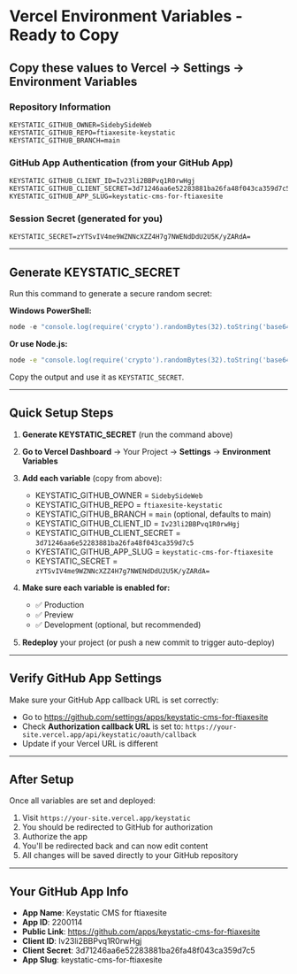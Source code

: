 # Vercel Environment Variables - Ready to Copy

## Copy these values to Vercel → Settings → Environment Variables

### Repository Information
```
KEYSTATIC_GITHUB_OWNER=SidebySideWeb
KEYSTATIC_GITHUB_REPO=ftiaxesite-keystatic
KEYSTATIC_GITHUB_BRANCH=main
```

### GitHub App Authentication (from your GitHub App)
```
KEYSTATIC_GITHUB_CLIENT_ID=Iv23li2BBPvq1R0rwHgj
KEYSTATIC_GITHUB_CLIENT_SECRET=3d71246aa6e52283881ba26fa48f043ca359d7c5
KYESTATIC_GITHUB_APP_SLUG=keystatic-cms-for-ftiaxesite
```

### Session Secret (generated for you)
```
KEYSTATIC_SECRET=zYTSvIV4me9WZNNcXZZ4H7g7NWENdDdU2U5K/yZARdA=
```

---

## Generate KEYSTATIC_SECRET

Run this command to generate a secure random secret:

**Windows PowerShell:**
```powershell
node -e "console.log(require('crypto').randomBytes(32).toString('base64'))"
```

**Or use Node.js:**
```bash
node -e "console.log(require('crypto').randomBytes(32).toString('base64'))"
```

Copy the output and use it as `KEYSTATIC_SECRET`.

---

## Quick Setup Steps

1. **Generate KEYSTATIC_SECRET** (run the command above)
2. **Go to Vercel Dashboard** → Your Project → **Settings** → **Environment Variables**
3. **Add each variable** (copy from above):
   - KEYSTATIC_GITHUB_OWNER = `SidebySideWeb`
   - KEYSTATIC_GITHUB_REPO = `ftiaxesite-keystatic`
   - KEYSTATIC_GITHUB_BRANCH = `main` (optional, defaults to main)
   - KEYSTATIC_GITHUB_CLIENT_ID = `Iv23li2BBPvq1R0rwHgj`
   - KEYSTATIC_GITHUB_CLIENT_SECRET = `3d71246aa6e52283881ba26fa48f043ca359d7c5`
   - KYESTATIC_GITHUB_APP_SLUG = `keystatic-cms-for-ftiaxesite`
   - KEYSTATIC_SECRET = `zYTSvIV4me9WZNNcXZZ4H7g7NWENdDdU2U5K/yZARdA=`

4. **Make sure each variable is enabled for:**
   - ✅ Production
   - ✅ Preview
   - ✅ Development (optional, but recommended)

5. **Redeploy** your project (or push a new commit to trigger auto-deploy)

---

## Verify GitHub App Settings

Make sure your GitHub App callback URL is set correctly:
- Go to https://github.com/settings/apps/keystatic-cms-for-ftiaxesite
- Check **Authorization callback URL** is set to: `https://your-site.vercel.app/api/keystatic/oauth/callback`
- Update if your Vercel URL is different

---

## After Setup

Once all variables are set and deployed:
1. Visit `https://your-site.vercel.app/keystatic`
2. You should be redirected to GitHub for authorization
3. Authorize the app
4. You'll be redirected back and can now edit content
5. All changes will be saved directly to your GitHub repository

---

## Your GitHub App Info

- **App Name**: Keystatic CMS for ftiaxesite
- **App ID**: 2200114
- **Public Link**: https://github.com/apps/keystatic-cms-for-ftiaxesite
- **Client ID**: Iv23li2BBPvq1R0rwHgj
- **Client Secret**: 3d71246aa6e52283881ba26fa48f043ca359d7c5
- **App Slug**: keystatic-cms-for-ftiaxesite

